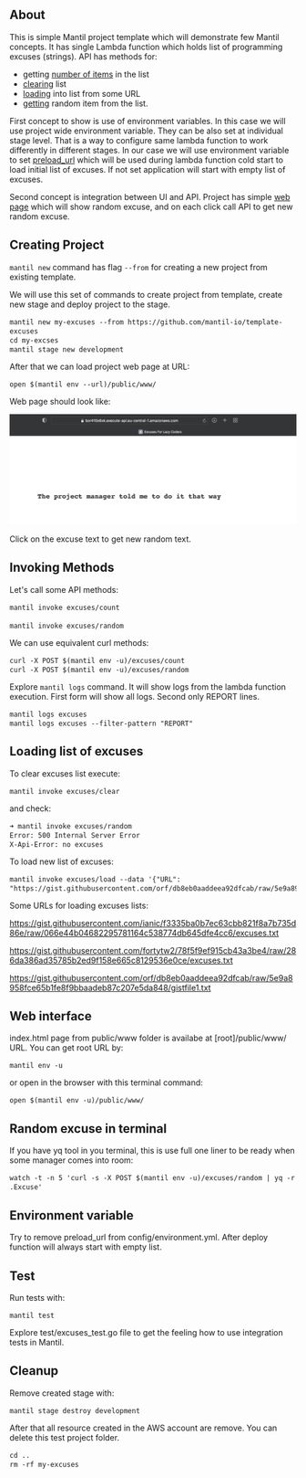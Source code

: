 ## About

This is simple Mantil project template which will demonstrate few Mantil concepts. It has single Lambda function which holds list of programming excuses (strings). API has methods for:
* getting [number of items](https://github.com/mantil-io/template-excuses/blob/601410bb2c25d1ea9c825c026087ffde5edcae1f/api/excuses/excuses.go#L45) in the list
* [clearing](https://github.com/mantil-io/template-excuses/blob/601410bb2c25d1ea9c825c026087ffde5edcae1f/api/excuses/excuses.go#L50) list
* [loading](https://github.com/mantil-io/template-excuses/blob/601410bb2c25d1ea9c825c026087ffde5edcae1f/api/excuses/excuses.go#L67) into list from some URL   
* [getting](https://github.com/mantil-io/template-excuses/blob/601410bb2c25d1ea9c825c026087ffde5edcae1f/api/excuses/excuses.go#L56) random item from the list. 


First concept to show is use of environment variables. In this case we will use project wide environment variable. They can be also set at individual stage level. That is a way to configure same lambda function to work differently in different stages. In our case we will use environment variable to set [preload_url](https://github.com/mantil-io/template-excuses/blob/601410bb2c25d1ea9c825c026087ffde5edcae1f/config/environment.yml#L36) which will be used during lambda function cold start to load initial list of excuses. If not set application will start with empty list of excuses.

Second concept is integration between UI and API. Project has simple [web page](https://github.com/mantil-io/template-excuses/blob/master/public/www/index.html) which will show random excuse, and on each click call API to get new random excuse.  

## Creating Project

`mantil new` command has flag `--from` for creating a new project from existing template. 

We will use this set of commands to create project from template, create new stage and deploy project to the stage. 

```
mantil new my-excuses --from https://github.com/mantil-io/template-excuses
cd my-excses
mantil stage new development
```

After that we can load project web page at URL:
```
open $(mantil env --url)/public/www/
```

Web page should look like:

![web page](/excuses.png)

Click on the excuse text to get new random text.

## Invoking Methods

Let's call some API methods:

```
mantil invoke excuses/count

mantil invoke excuses/random
```

We can use equivalent curl methods:
```
curl -X POST $(mantil env -u)/excuses/count
curl -X POST $(mantil env -u)/excuses/random
```


Explore `mantil logs` command. It will show logs from the lambda function
execution. First form will show all logs. Second only REPORT lines.

```
mantil logs excuses
mantil logs excuses --filter-pattern "REPORT"
```


## Loading list of excuses

To clear excuses list execute:
```
mantil invoke excuses/clear
```
and check:
```
➜ mantil invoke excuses/random
Error: 500 Internal Server Error
X-Api-Error: no excuses
```

To load new list of excuses:
```
mantil invoke excuses/load --data '{"URL": "https://gist.githubusercontent.com/orf/db8eb0aaddeea92dfcab/raw/5e9a8958fce65b1fe8f9bbaadeb87c207e5da848/gistfile1.txt"}'
```

Some URLs for loading excuses lists:

https://gist.githubusercontent.com/ianic/f3335ba0b7ec63cbb821f8a7b735d86e/raw/066e44b04682295781164c538774db645dfe4cc6/excuses.txt

https://gist.githubusercontent.com/fortytw2/78f5f9ef915cb43a3be4/raw/286da386ad35785b2ed9f158e665c8129536e0ce/excuses.txt

https://gist.githubusercontent.com/orf/db8eb0aaddeea92dfcab/raw/5e9a8958fce65b1fe8f9bbaadeb87c207e5da848/gistfile1.txt

## Web interface

index.html page from public/www folder is availabe at [root]/public/www/ URL.
You can get root URL by:

```
mantil env -u
```

or open in the browser with this terminal command:
```
open $(mantil env -u)/public/www/
```


## Random excuse in terminal

If you have yq tool in you terminal, this is use full one liner to be ready when some manager comes into room: 

```
watch -t -n 5 'curl -s -X POST $(mantil env -u)/excuses/random | yq -r .Excuse'
```



## Environment variable

Try to remove preload_url from config/environment.yml. After deploy function will always start with empty list.

## Test

Run tests with:
```
mantil test
```
Explore test/excuses_test.go file to get the feeling how to use integration tests in Mantil.

## Cleanup

Remove created stage with:
```
mantil stage destroy development
```
After that all resource created in the AWS account are remove. You can delete this test project folder.

```
cd ..
rm -rf my-excuses
```

